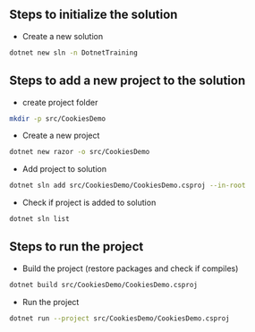 ## Steps to initialize the solution
* Create a new solution 

```bash
dotnet new sln -n DotnetTraining
```

## Steps to add a new project to the solution
* create project folder
```bash
mkdir -p src/CookiesDemo
```

* Create a new project
```bash
dotnet new razor -o src/CookiesDemo
```

* Add project to solution
```bash
dotnet sln add src/CookiesDemo/CookiesDemo.csproj --in-root
```

* Check if project is added to solution
```bash
dotnet sln list
```

## Steps to run the project
* Build the project (restore packages and check if compiles)
```bash
dotnet build src/CookiesDemo/CookiesDemo.csproj
```

* Run the project
```bash
dotnet run --project src/CookiesDemo/CookiesDemo.csproj
```
